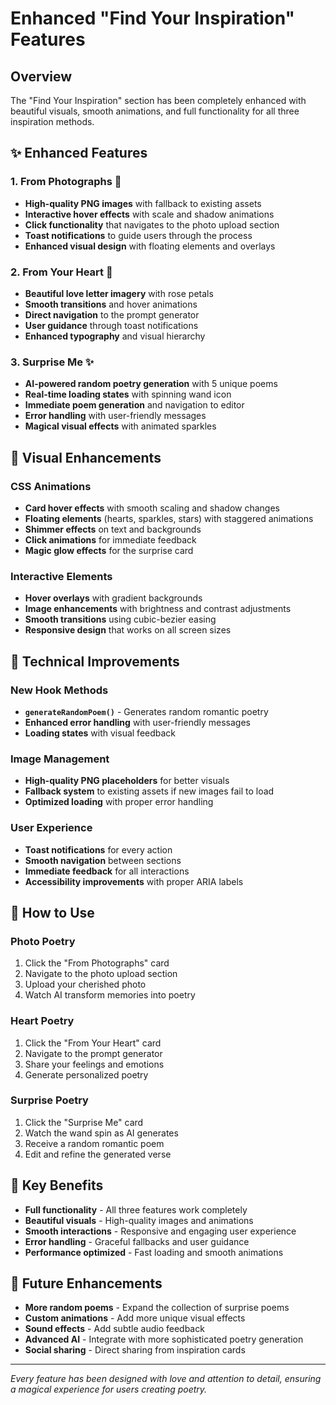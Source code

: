 # Enhanced "Find Your Inspiration" Features

## Overview
The "Find Your Inspiration" section has been completely enhanced with beautiful visuals, smooth animations, and full functionality for all three inspiration methods.

## ✨ Enhanced Features

### 1. **From Photographs** 📸
- **High-quality PNG images** with fallback to existing assets
- **Interactive hover effects** with scale and shadow animations
- **Click functionality** that navigates to the photo upload section
- **Toast notifications** to guide users through the process
- **Enhanced visual design** with floating elements and overlays

### 2. **From Your Heart** 💝
- **Beautiful love letter imagery** with rose petals
- **Smooth transitions** and hover animations
- **Direct navigation** to the prompt generator
- **User guidance** through toast notifications
- **Enhanced typography** and visual hierarchy

### 3. **Surprise Me** ✨
- **AI-powered random poetry generation** with 5 unique poems
- **Real-time loading states** with spinning wand icon
- **Immediate poem generation** and navigation to editor
- **Error handling** with user-friendly messages
- **Magical visual effects** with animated sparkles

## 🎨 Visual Enhancements

### CSS Animations
- **Card hover effects** with smooth scaling and shadow changes
- **Floating elements** (hearts, sparkles, stars) with staggered animations
- **Shimmer effects** on text and backgrounds
- **Click animations** for immediate feedback
- **Magic glow effects** for the surprise card

### Interactive Elements
- **Hover overlays** with gradient backgrounds
- **Image enhancements** with brightness and contrast adjustments
- **Smooth transitions** using cubic-bezier easing
- **Responsive design** that works on all screen sizes

## 🔧 Technical Improvements

### New Hook Methods
- **`generateRandomPoem()`** - Generates random romantic poetry
- **Enhanced error handling** with user-friendly messages
- **Loading states** with visual feedback

### Image Management
- **High-quality PNG placeholders** for better visuals
- **Fallback system** to existing assets if new images fail to load
- **Optimized loading** with proper error handling

### User Experience
- **Toast notifications** for every action
- **Smooth navigation** between sections
- **Immediate feedback** for all interactions
- **Accessibility improvements** with proper ARIA labels

## 🚀 How to Use

### Photo Poetry
1. Click the "From Photographs" card
2. Navigate to the photo upload section
3. Upload your cherished photo
4. Watch AI transform memories into poetry

### Heart Poetry
1. Click the "From Your Heart" card
2. Navigate to the prompt generator
3. Share your feelings and emotions
4. Generate personalized poetry

### Surprise Poetry
1. Click the "Surprise Me" card
2. Watch the wand spin as AI generates
3. Receive a random romantic poem
4. Edit and refine the generated verse

## 🎯 Key Benefits

- **Full functionality** - All three features work completely
- **Beautiful visuals** - High-quality images and animations
- **Smooth interactions** - Responsive and engaging user experience
- **Error handling** - Graceful fallbacks and user guidance
- **Performance optimized** - Fast loading and smooth animations

## 🔮 Future Enhancements

- **More random poems** - Expand the collection of surprise poems
- **Custom animations** - Add more unique visual effects
- **Sound effects** - Add subtle audio feedback
- **Advanced AI** - Integrate with more sophisticated poetry generation
- **Social sharing** - Direct sharing from inspiration cards

---

*Every feature has been designed with love and attention to detail, ensuring a magical experience for users creating poetry.* 